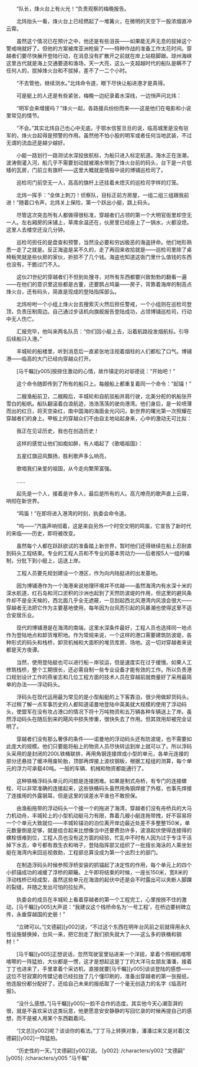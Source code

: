 　　“队长，烽火台上有火光！”负责观察的梅晚报告。

　　北炜抬头一看，烽火台上已经燃起了一堆篝火，在微明的天空下一股浓烟直冲云霄。

　　虽然这个情况已在预计之中，他还是有些沮丧——如果能无声无息的拔掉这个警戒哨就好了。但他的方案被席亚洲枪毙了——特种作战的准备工作太花时间。穿越者们要尽快展开登陆行动，在消息没有扩散开之前就在岸上站稳脚跟。琼州海峡这里古代就是海上交通要道和渔场，天一大亮，这么一支超越时代的船队是瞒不了任何人的，拔掉烽火台和不拔掉，差不了一二个小时。

　　“不去管他，继续测水。”北炜命令道，眼下尽快让船进港才是真得。

　　可是艇上的人还是有些紧张，梅晚一边纪录着水深线，一边悄声问北炜：

　　“明军会来增援吗？”烽火一起，各路援兵纷纷而来——这是他们在电影和小说里常见的情节。

　　“不会。”其实北炜自己也心中无底。于鄂水信誓旦旦的说，临高城里是没有驻军的，烽火台起得是预警的作用。虽然他不怕小股的明军或者任何当地武装，不过无谓的流血还是越少越好。

　　小艇一路划行一路测试水深投放航标，为船只进入标定航道。海水正在涨潮，波涛倒灌入河，船几乎不需要划动就被潮水带到了烽火台前的码头，台下是一片低矮的瓦房，门前立有旗杆——这里大概就是情报中说的博铺巡检司了。

　　巡检司门前空无一人，高高的旗杆上还挂着未熄灭的巡检司字样的灯笼。

　　北炜一挥手：“全体上刺刀！侦察队，目标正前方房屋，一组二组三组跟我前进！”随着口令声，北炜关上保险，第一个跃出小艇，跳上码头。

　　尽管这次突击所有人都做得很标准，穿越者们占领的第一个大明官衙里却空无一人。左右厢房的床铺上，草席余温还在，伙房里已经座上了一锅水，火都没熄。这里人去楼空还没几分钟。

　　巡检司担任的是盘查和预警，当然没必要和穷凶极恶的海盗拼命。他们地形熟悉一走了之就是。反正海盗是呆不久的，走了再回来收拾就是——巡检司里除了桌椅板凳就是些伙房的家伙，折损不了几个钱。海盗也知道这衙门里什么值钱的东西也没有，干脆过门不入。

　　这伙21世纪的穿越者们不但到处搜寻，对所有东西都要兴致勃勃的翻看一遍——在他们的意识里这些都是古董，还要鹊占鸠巢——房子，背靠着海岸的制高点烽火台，还有码头，简直是现成的登陆指挥部么。

　　北炜吩咐一个小组上烽火台去搜索灭火然后担任警戒，一个小组则在巡检司登顶，负责压制周边。自己通过步话机向旗舰报告登陆成功，占领博铺巡检司，行动中无人伤亡。

　　汇报完毕，他叫来两名队员：“你们回小艇上去，沿着航路投发烟航标。引导后续船只入港。”

　　丰城轮的船楼里，听到消息后一直紧张地注视着烟柱的人们都松了口气。博铺港——临高的大门已经向穿越众打开。

　　[马千瞩][y005]按捺住激动的心情，故作镇定的对邬德说：“开始吧！”

　　这个命令随即传到了所有的船只上。每艘船上都重复着同一个命令：“起锚！”

　　二艘渔船前卫，二艘殿后，丰城轮和自航驳船并肩行驶，北美分舵的帆船张开雪白的船帆。船队翻滚着白浪航迹，浩浩荡荡的驶向港湾。他们身后，是一轮喷薄而出的红日，将天空染红，南中国海的海面金光闪闪，新世界的曙光第一次照耀在穿越者们的身上。甲板上的穿越众们不由自主地站起身来，心中的激动无可比拟：

　　我正在见证历史，我也在创造历史！

　　这样的感觉让他们如痴如醉，有人唱起了《歌唱祖国》：

　　五星红旗迎风飘扬，胜利歌声多么响亮，

　　歌唱我们亲爱的祖国，从今走向繁荣富强。

　　……

　　起先是一个人，接着是许多人，最后是所有的人。高亢嘹亮的歌声直上云霄，响彻在新世界。

　　“鸣笛！”在即将进入港湾的时刻，执委会命令道。

　　“呜——”汽笛声响彻着，这是来自另外一个时空文明的鸣笛，它宣告了新时代的来临——历史，即将被改变。

　　虽然每个人都在跃跃欲试的准备踏上新世界，暂时他们还得继续在船上忍耐直到码头工程结束。专业的工程人员和不专业的基本劳动力——后者按5人一组的编制，分批下到小艇上，运送上岸。

　　工程人员要先规划建设一个港区，作为向内陆挺进的出发基地。

　　因为博铺港作为一个海港来说地理环境并不优越——虽然海湾内有水深十米的深水航道，红石岛和河口淤积的沙洲也起到了天然防波堤的作用，但这里的避风条件却不是全天候的，西北面几乎全无遮蔽，一旦刮起西北风港湾内风浪会很大——穿越者无法把它作为主要基地使用，每年因为台风而引起的风暴潮也使得这里不适合安居乐业。

　　现代的博铺港是在海湾的南端，这里水深条件最好，工程人员也选择同一地点作为登陆地点和卸货堆积地。作为常规来说，一个这样的港口需要建筑防波堤，各种形式的码头和栈桥，卸货机械和大面积的堆货库房、场地。这一切对穿越者来说都是天方夜谭。

　　当然，使用登陆艇也可以进行船－岸驳运，但是速度实在过于缓慢。如果人工修筑栈桥，整个工期很长，还必需自制一些专业设备才能有效的工作。所以负责港口规划设计工作的燕雀志和几位工程方面的技术人员在穿越前就商量好了采用最简单的办法——浮动码头。

　　浮码头在现代运用最为常见的是小型船艇的上下客靠泊，很少用做卸货码头。不过稍了解一点军事历史的人都知道诺曼地登陆中英美就大规模的使用了浮动码头，使盟军在没有攻占港口的情况下将十万吨物资和五万辆各种车辆送上了岸。虽然浮动码头在随后到来的飓风中损失惨重，很快失去了作用。但其效用却被完全证明了。

　　穿越者们没有那么奢侈的条件——诺曼地的浮动码头还有防波堤，也不需要如此庞大的规模。他们只要能将船上的物资人员尽快转运到岸上就可以了。所以浮码头采用的是封闭的200L铁桶联排，再用角钢连接焊成小型的单元，各单元连接的部分还悬挂了缓冲用废轮胎，顶部再焊接上波纹钢板，根据工程组的测算，每个单元的浮力可承载40吨。一般的车辆、机械和物资都能通行了。

　　这种铁桶浮码头单元的问题是连接困难。如果是制式舟桥，有专门的连接螺栓、可以非常准确的连接起来，这些铁桶码头虽然用角钢焊接了外框，也事先焊接了连接用的外露钢耳，但是这里的误差水平谁也不敢担保。

　　由渔船拖带的浮动码头一个接一个的拖进了海湾，穿越者们没有舟桥兵的大马力机动舟，丰城轮上的小型机动艇马力有限，靠着几艘小艇连拖带拽，好不容易将一个个单元大致就位——丰城轮锚泊的泊位离开岸边最近处差不多整整150米，单元数量倒是足够，就是组合起来比想像当中还要费劲许多，波浪起伏使得连接得的螺栓很难到位，工程人员也没有这方面的经验，忙乱中不时有人因为过于专注干活掉下水去，幸亏都有救生衣和哨子，登陆指挥部又组织了一批擅长海泳的人乘坐划艇在海湾内来回巡视救助，工程部总算没成为第一个出烈士的部门。

　　在制造浮码头时候参照浮桥安装的抓锚起了决定性的作用，每个单元上的四个小抓锚成功的减缓了浮桥的颠簸。上午即将结束的时候，一座长150米，宽8米的浮动栈桥已经成型，虽然这些单元在海浪的起伏中还是会不时露出可以夹断人脚踝的裂缝，并随之发出可怕的拉扯声。

　　执委会的成员在丰城轮上看着穿越者的第一个工程完工，心里按捺不住的激动，[马千瞩][y005]大声说：“我建议这个栈桥命名为‘一号工程’，在桥边要树碑立传，永垂穿越国的史册！”

　　“立碑可以。”[文德嗣][y002]说，“不过这个东西在明年台风前之前就得用永久性设施替换掉，台风一来，把它刮走了我们损失就大了——这么多的铁桶和钢材！”

　　[马千瞩][y005]正想说话，忽然驾驶室里钻进来一个洋妞，拿着个照相机喀嚓喀嚓的一阵猛拍，大伙都是一愣，这才是想起这是丁丁的大洋马女朋友潘潘，接着丁丁也进来了，手里拿着个采访机，直接就要[马千瞩][y005]谈谈登陆的感想——这位不甘寂寞的传媒记者已经拉拢了几个懂印刷的，准备出穿越者的第一张报纸，他连股份都分配好了，还给自己未来的报纸取了一个毫无创造力的名字《临高时报》。

　　“没什么感想。”[马千瞩][y005]一脸不合作的态度。其实他今天心潮澎湃的很，就是不喜欢采访这类玩意，他更愿意安安静静的写回忆录的时候再提自己的感想，而不是被人用某个东西戳着问。

　　“[文总][y002]呢？谈谈你的看法。”丁丁马上转换对象，潘潘过来又是对着[文德嗣][y002]一阵猛拍。

　　“历史性的一天。”[文德嗣][y002]说。
[y002]: /characters/y002 "文德嗣"
[y005]: /characters/y005 "马千瞩"
